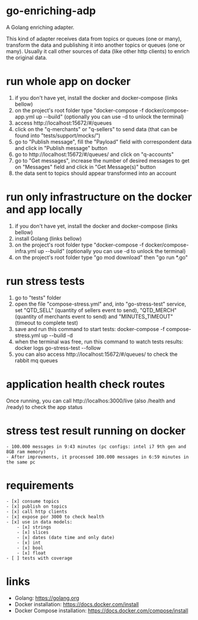# go-enriching-adp
A Golang enriching adapter.

This kind of adapter receives data from topics or queues (one or many), transform the data and publishing it into another topics or queues (one or many). Usually it call other sources of data (like other http clients) to enrich the original data.

# run whole app on docker
1) if you don't have yet, install the docker and docker-compose (links bellow)
2) on the project's root folder type "docker-compose -f docker/compose-app.yml up --build" (optionally you can use -d to unlock the terminal)
3) access http://localhost:15672/#/queues
4) click on the "q-merchants" or "q-sellers" to send data (that can be found into "tests/support/mocks/")
5) go to "Publish message", fill the "Payload" field with correspondent data and click in "Publish message" button
6) go to http://localhost:15672/#/queues/ and click on "q-accounts"
7) go to "Get messages", increase the number of desired messages to get on "Messages" field and click in "Get Message(s)" button
8) the data sent to topics should appear transformed into an account

# run only infrastructure on the docker and app locally
1) if you don't have yet, install the docker and docker-compose (links bellow)
2) install Golang (links bellow)
3) on the project's root folder type "docker-compose -f docker/compose-infra.yml up --build" (optionally you can use -d to unlock the terminal)
4) on the project's root folder type "go mod download" then "go run *.go"

# run stress tests
1) go to "tests" folder
2) open the file "compose-stress.yml" and, into "go-stress-test" service, set "QTD_SELL" (quantity of sellers event to send), "QTD_MERCH" (quantity of merchants event to send) and "MINUTES_TIMEOUT" (timeout to complete test) 
3) save and run this command to start tests: docker-compose -f compose-stress.yml up --build -d
4) when the terminal was free, run this command to watch tests results: docker logs go-stress-test --follow
5) you can also access http://localhost:15672/#/queues/ to check the rabbit mq queues

# application health check routes
Once running, you can call http://localhos:3000/live (also /health and /ready) to check the app status

# stress test result running on docker
    - 100.000 messages in 9:43 minutes (pc configs: intel i7 9th gen and 8GB ram memory)
    - After improvments, it processed 100.000 messages in 6:59 minutes in the same pc

# requirements
    - [x] consume topics
    - [x] publish on topics
    - [x] call http clients
    - [x] expose por 3000 to check health
    - [x] use in data models:
        - [x] strings
        - [x] slices
        - [x] dates (date time and only date)
        - [x] int
        - [x] bool
        - [x] float
    - [ ] tests with coverage

# links
- Golang: https://golang.org
- Docker installation: https://docs.docker.com/install
- Docker Compose installation: https://docs.docker.com/compose/install
